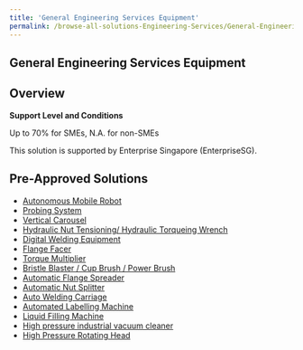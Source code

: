 ```yaml
---
title: 'General Engineering Services Equipment'
permalink: /browse-all-solutions-Engineering-Services/General-Engineering-Services-Equipment
---
```


## General Engineering Services Equipment
## Overview

**Support Level and Conditions**

Up to 70% for SMEs, N.A. for non-SMEs

This solution is supported by  Enterprise Singapore (EnterpriseSG).

## Pre-Approved Solutions

- <a href='/productivity-solutions-grant/solutionrepo/solution28' target='_blank'>Autonomous Mobile Robot</a><br>
- <a href='/productivity-solutions-grant/solutionrepo/solution94' target='_blank'>Probing System</a><br>
- <a href='/productivity-solutions-grant/solutionrepo/solution161' target='_blank'>Vertical Carousel</a><br>
- <a href='/productivity-solutions-grant/solutionrepo/solution956' target='_blank'>Hydraulic Nut Tensioning/ Hydraulic Torqueing Wrench</a><br>
- <a href='/productivity-solutions-grant/solutionrepo/solution1288' target='_blank'>Digital Welding Equipment </a><br>
- <a href='/productivity-solutions-grant/solutionrepo/solution1471' target='_blank'>Flange Facer</a><br>
- <a href='/productivity-solutions-grant/solutionrepo/solution1472' target='_blank'>Torque Multiplier</a><br>
- <a href='/productivity-solutions-grant/solutionrepo/solution1473' target='_blank'>Bristle Blaster / Cup Brush / Power Brush</a><br>
- <a href='/productivity-solutions-grant/solutionrepo/solution1474' target='_blank'>Automatic Flange Spreader</a><br>
- <a href='/productivity-solutions-grant/solutionrepo/solution1475' target='_blank'>Automatic Nut Splitter</a><br>
- <a href='/productivity-solutions-grant/solutionrepo/solution1963' target='_blank'>Auto Welding Carriage</a><br>
- <a href='/productivity-solutions-grant/solutionrepo/solution2074' target='_blank'>Automated Labelling Machine </a><br>
- <a href='/productivity-solutions-grant/solutionrepo/solution2075' target='_blank'>Liquid Filling Machine</a><br>
- <a href='/productivity-solutions-grant/solutionrepo/solution2076' target='_blank'>High pressure industrial vacuum cleaner</a><br>
- <a href='/productivity-solutions-grant/solutionrepo/solution2077' target='_blank'>High Pressure Rotating Head</a><br>
